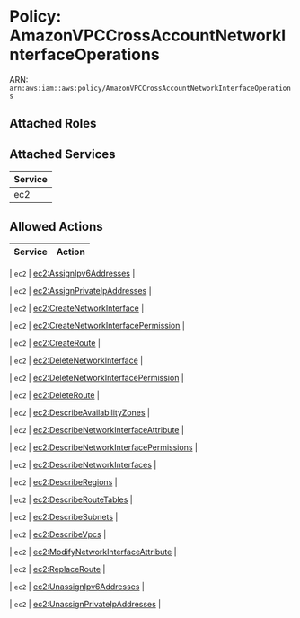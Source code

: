 # Policy: AmazonVPCCrossAccountNetworkInterfaceOperations

ARN: `arn:aws:iam::aws:policy/AmazonVPCCrossAccountNetworkInterfaceOperations`

## Attached Roles

## Attached Services

| Service |
|---------|
| ec2 |

## Allowed Actions

| Service | Action |
|:-------:|--------|

| `ec2` | [ec2:AssignIpv6Addresses](../actions.md#ec2:assignipv6addresses) |

| `ec2` | [ec2:AssignPrivateIpAddresses](../actions.md#ec2:assignprivateipaddresses) |

| `ec2` | [ec2:CreateNetworkInterface](../actions.md#ec2:createnetworkinterface) |

| `ec2` | [ec2:CreateNetworkInterfacePermission](../actions.md#ec2:createnetworkinterfacepermission) |

| `ec2` | [ec2:CreateRoute](../actions.md#ec2:createroute) |

| `ec2` | [ec2:DeleteNetworkInterface](../actions.md#ec2:deletenetworkinterface) |

| `ec2` | [ec2:DeleteNetworkInterfacePermission](../actions.md#ec2:deletenetworkinterfacepermission) |

| `ec2` | [ec2:DeleteRoute](../actions.md#ec2:deleteroute) |

| `ec2` | [ec2:DescribeAvailabilityZones](../actions.md#ec2:describeavailabilityzones) |

| `ec2` | [ec2:DescribeNetworkInterfaceAttribute](../actions.md#ec2:describenetworkinterfaceattribute) |

| `ec2` | [ec2:DescribeNetworkInterfacePermissions](../actions.md#ec2:describenetworkinterfacepermissions) |

| `ec2` | [ec2:DescribeNetworkInterfaces](../actions.md#ec2:describenetworkinterfaces) |

| `ec2` | [ec2:DescribeRegions](../actions.md#ec2:describeregions) |

| `ec2` | [ec2:DescribeRouteTables](../actions.md#ec2:describeroutetables) |

| `ec2` | [ec2:DescribeSubnets](../actions.md#ec2:describesubnets) |

| `ec2` | [ec2:DescribeVpcs](../actions.md#ec2:describevpcs) |

| `ec2` | [ec2:ModifyNetworkInterfaceAttribute](../actions.md#ec2:modifynetworkinterfaceattribute) |

| `ec2` | [ec2:ReplaceRoute](../actions.md#ec2:replaceroute) |

| `ec2` | [ec2:UnassignIpv6Addresses](../actions.md#ec2:unassignipv6addresses) |

| `ec2` | [ec2:UnassignPrivateIpAddresses](../actions.md#ec2:unassignprivateipaddresses) |
